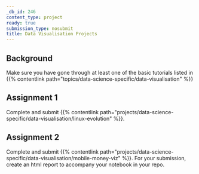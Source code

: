 ```yaml
---
_db_id: 246
content_type: project
ready: true
submission_type: nosubmit
title: Data Visualisation Projects
---
```


## Background

Make sure you have gone through at least one of the basic tutorials listed in
{{% contentlink path="topics/data-science-specific/data-visualisation" %}}

## Assignment 1

Complete and submit {{% contentlink path="projects/data-science-specific/data-visualisation/linux-evolution" %}}.

## Assignment 2

Complete and submit {{% contentlink path="projects/data-science-specific/data-visualisation/mobile-money-viz" %}}. For your submission, create an html report to accompany your notebook in your repo.
